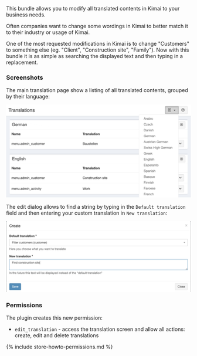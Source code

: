 
This bundle allows you to modify all translated contents in Kimai to your business needs.

Often companies want to change some wordings in Kimai to better match it to their industry or usage of Kimai.

One of the most requested modifications in Kimai is to change "Customers" to something else (eg. "Client", "Construction site", "Family"). 
Now with this bundle it is as simple as searching the displayed text and then typing in a replacement.

### Screenshots

The main translation page show a listing of all translated contents, grouped by their language: 

![Listing](/images/marketplace/translation-listing.png "List all adjusted translations")

The edit dialog allows to find a string by typing in the `Default translation` field and then entering your custom translation in `New translation`:

![Edit](/images/marketplace/translation-edit.png "Select the text to change and enter your custom translation")

### Permissions

The plugin creates this new permission:

- `edit_translation` - access the translation screen and allow all actions: create, edit and delete translations 

{% include store-howto-permissions.md %}

